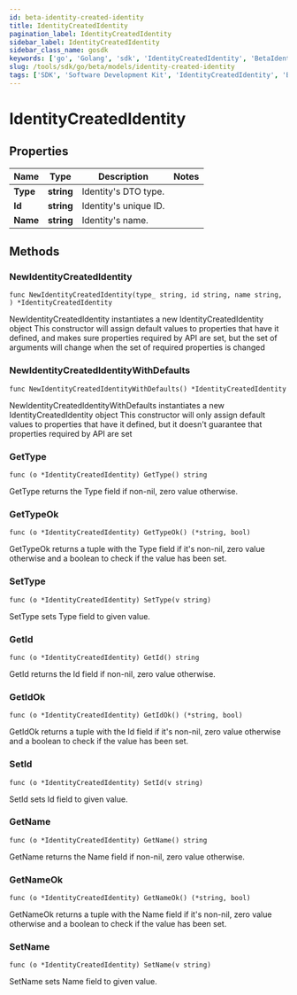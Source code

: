 ```yaml
---
id: beta-identity-created-identity
title: IdentityCreatedIdentity
pagination_label: IdentityCreatedIdentity
sidebar_label: IdentityCreatedIdentity
sidebar_class_name: gosdk
keywords: ['go', 'Golang', 'sdk', 'IdentityCreatedIdentity', 'BetaIdentityCreatedIdentity'] 
slug: /tools/sdk/go/beta/models/identity-created-identity
tags: ['SDK', 'Software Development Kit', 'IdentityCreatedIdentity', 'BetaIdentityCreatedIdentity']
---
```


# IdentityCreatedIdentity

## Properties

Name | Type | Description | Notes
------------ | ------------- | ------------- | -------------
**Type** | **string** | Identity's DTO type. | 
**Id** | **string** | Identity's unique ID. | 
**Name** | **string** | Identity's name. | 

## Methods

### NewIdentityCreatedIdentity

`func NewIdentityCreatedIdentity(type_ string, id string, name string, ) *IdentityCreatedIdentity`

NewIdentityCreatedIdentity instantiates a new IdentityCreatedIdentity object
This constructor will assign default values to properties that have it defined,
and makes sure properties required by API are set, but the set of arguments
will change when the set of required properties is changed

### NewIdentityCreatedIdentityWithDefaults

`func NewIdentityCreatedIdentityWithDefaults() *IdentityCreatedIdentity`

NewIdentityCreatedIdentityWithDefaults instantiates a new IdentityCreatedIdentity object
This constructor will only assign default values to properties that have it defined,
but it doesn't guarantee that properties required by API are set

### GetType

`func (o *IdentityCreatedIdentity) GetType() string`

GetType returns the Type field if non-nil, zero value otherwise.

### GetTypeOk

`func (o *IdentityCreatedIdentity) GetTypeOk() (*string, bool)`

GetTypeOk returns a tuple with the Type field if it's non-nil, zero value otherwise
and a boolean to check if the value has been set.

### SetType

`func (o *IdentityCreatedIdentity) SetType(v string)`

SetType sets Type field to given value.


### GetId

`func (o *IdentityCreatedIdentity) GetId() string`

GetId returns the Id field if non-nil, zero value otherwise.

### GetIdOk

`func (o *IdentityCreatedIdentity) GetIdOk() (*string, bool)`

GetIdOk returns a tuple with the Id field if it's non-nil, zero value otherwise
and a boolean to check if the value has been set.

### SetId

`func (o *IdentityCreatedIdentity) SetId(v string)`

SetId sets Id field to given value.


### GetName

`func (o *IdentityCreatedIdentity) GetName() string`

GetName returns the Name field if non-nil, zero value otherwise.

### GetNameOk

`func (o *IdentityCreatedIdentity) GetNameOk() (*string, bool)`

GetNameOk returns a tuple with the Name field if it's non-nil, zero value otherwise
and a boolean to check if the value has been set.

### SetName

`func (o *IdentityCreatedIdentity) SetName(v string)`

SetName sets Name field to given value.




